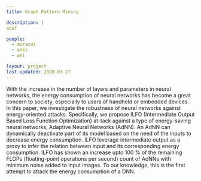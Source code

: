 ```yaml
---
title: Graph Pattern Mining

description: |
adsf

people:
  - mirazul
  - anki
  - wei

layout: project
last-updated: 2020-03-27
---
```


With the increase in the number of layers and parameters in neural networks, the energy consumption of neural networks has become a great concern to society, especially to users of handheld or embedded devices. In this paper, we investigate the robustness of neural networks against energy-oriented attacks. Specifically, we propose ILFO (Intermediate Output Based Loss Function Optimization) at-tack against a type of energy-saving neural networks, Adaptive Neural Networks (AdNN). An AdNN can dynamically deactivate part of its model based on the need of the inputs to decrease energy consumption. ILFO leverage intermediate output as a proxy to infer the relation between input and its corresponding energy consumption. ILFO has shown an increase upto 100 % of the remaining FLOPs (floating-point operations per second) count of AdNNs with minimum noise added to input images. To our knowledge, this is the first attempt to attack the energy consumption of a DNN.


